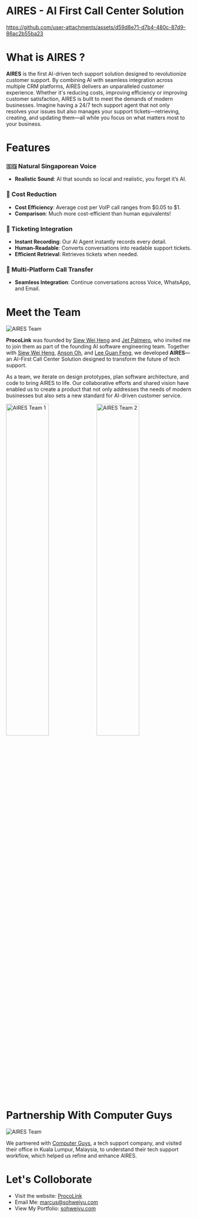 # AIRES - AI First Call Center Solution
https://github.com/user-attachments/assets/d59d8e71-d7b4-480c-87d9-86ac2b55ba23

# What is AIRES ?
**AIRES** is the first AI-driven tech support solution designed to revolutionize customer support. By combining AI with seamless integration across multiple CRM platforms, AIRES delivers an unparalleled customer experience. Whether it's reducing costs, improving efficiency or improving customer satisfaction, AIRES is built to meet the demands of modern businesses. Imagine having a 24/7 tech support agent that not only resolves your issues but also manages your support tickets—retrieving, creating, and updating them—all while you focus on what matters most to your business.

# Features

### 🇸🇬 Natural Singaporean Voice
- **Realistic Sound**: AI that sounds so local and realistic, you forget it’s AI.

### 🤑 Cost Reduction
- **Cost Efficiency**: Average cost per VoIP call ranges from $0.05 to $1.
- **Comparison**: Much more cost-efficient than human equivalents!

### 📝 Ticketing Integration
- **Instant Recording**: Our AI Agent instantly records every detail.
- **Human-Readable**: Converts conversations into readable support tickets.
- **Efficient Retrieval**: Retrieves tickets when needed.

### 📱 Multi-Platform Call Transfer
- **Seamless Integration**: Continue conversations across Voice, WhatsApp, and Email.

# Meet the Team
![AIRES Team](https://github.com/MarcusSohWeiYu/ProcoLink-AIRES/blob/main/Images/TeamPic1.jpg)


**ProcoLink** was founded by [Siew Wei Heng](https://www.linkedin.com/in/wei-heng/) and [Jet Palmero](https://www.linkedin.com/in/jet-palmero/), who invited me to join them as part of the founding AI software engineering team. Together with [Siew Wei Heng](\https://www.linkedin.com/in/wei-heng/), [Anson Oh](https://www.linkedin.com/in/anson-oh/), and [Lee Guan Feng](https://www.linkedin.com/in/lee-guan-feng/), we developed **AIRES**—an AI-First Call Center Solution designed to transform the future of tech support.

As a team, we iterate on design prototypes, plan software architecture, and code to bring AIRES to life. Our collaborative efforts and shared vision have enabled us to create a product that not only addresses the needs of modern businesses but also sets a new standard for AI-driven customer service.
<p float="left">
  <img src="https://github.com/MarcusSohWeiYu/ProcoLink-AIRES/blob/main/Images/TeamPic2.jpg" width="48%" alt="AIRES Team 1" />
  <img src="https://github.com/MarcusSohWeiYu/ProcoLink-AIRES/blob/main/Images/TeamPic5.jpg" width="48%" alt="AIRES Team 2" />
</p>

# Partnership With Computer Guys
![AIRES Team](https://github.com/MarcusSohWeiYu/ProcoLink-AIRES/blob/main/Images/CG.jpg)

We partnered with [Computer Guys](https://comguys.com/), a tech support company, and visited their office in Kuala Lumpur, Malaysia, to understand their tech support workflow, which helped us refine and enhance AIRES.

# Let's Colloborate
- Visit the website: [ProcoLink](proco.link)
- Email Me: marcus@sohweiyu.com
- View My Portfolio: [sohweiyu.com](sohweiyu.com)

